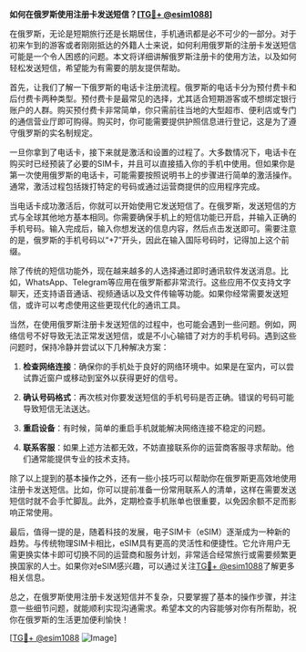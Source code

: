 **如何在俄罗斯使用注册卡发送短信？[[TG💪+ @esim1088](https://t.me/s/esim1088)]**

在俄罗斯，无论是短期旅行还是长期居住，手机通讯都是必不可少的一部分。对于初来乍到的游客或者刚刚抵达的外籍人士来说，如何利用俄罗斯的注册卡发送短信可能是一个令人困惑的问题。本文将详细讲解俄罗斯注册卡的使用方法，以及如何轻松发送短信，希望能为有需要的朋友提供帮助。

首先，让我们了解一下俄罗斯的电话卡注册流程。俄罗斯的电话卡分为预付费卡和后付费卡两种类型。预付费卡是最常见的选择，尤其适合短期游客或不想绑定银行账户的人群。购买预付费卡非常简单，你只需前往当地的大型超市、便利店或专门的通信营业厅即可购得。购买时，你可能需要提供护照信息进行登记，这是为了遵守俄罗斯的实名制规定。

一旦你拿到了电话卡，接下来就是激活和设置的过程了。大多数情况下，电话卡在购买时已经预装了必要的SIM卡，并且可以直接插入你的手机中使用。但如果你是第一次使用俄罗斯的电话卡，可能需要按照说明书上的步骤进行简单的激活操作。通常，激活过程包括拨打特定的号码或通过运营商提供的应用程序完成。

当电话卡成功激活后，你就可以开始使用它发送短信了。在俄罗斯，发送短信的方式与全球其他地方基本相同。你需要确保手机上的短信功能已开启，并输入正确的手机号码。输入完成后，输入你想发送的信息内容，然后点击发送即可。需要注意的是，俄罗斯的手机号码以“+7”开头，因此在输入国际号码时，记得加上这个前缀。

除了传统的短信功能外，现在越来越多的人选择通过即时通讯软件发送消息。比如，WhatsApp、Telegram等应用在俄罗斯都非常流行。这些应用不仅支持文字聊天，还支持语音通话、视频通话以及文件传输等功能。如果你经常需要发送短信，或许可以考虑使用这些更现代化的通讯工具。

当然，在使用俄罗斯注册卡发送短信的过程中，也可能会遇到一些问题。例如，网络信号不好导致无法正常发送短信，或是不小心输错了对方的手机号码。遇到这些问题时，保持冷静并尝试以下几种解决方案：

1. **检查网络连接**：确保你的手机处于良好的网络环境中。如果是在室内，可以尝试靠近窗户或移动到室外以获得更好的信号。
   
2. **确认号码格式**：再次核对你要发送短信的手机号码是否正确。错误的号码可能导致短信无法送达。

3. **重启设备**：有时候，简单的重启手机就能解决网络连接不稳定的问题。

4. **联系客服**：如果上述方法都无效，不妨直接联系你的运营商客服寻求帮助。他们通常能提供专业的技术支持。

除了以上提到的基本操作之外，还有一些小技巧可以帮助你在俄罗斯更高效地使用注册卡发送短信。比如，你可以提前准备一份常用联系人的清单，这样在需要发送短信时就不会手忙脚乱。此外，定期检查手机账单也很重要，以免因余额不足而影响正常使用。

最后，值得一提的是，随着科技的发展，电子SIM卡（eSIM）逐渐成为一种新的趋势。与传统物理SIM卡相比，eSIM具有更高的灵活性和便捷性。它允许用户无需更换实体卡即可切换不同的运营商和服务计划，非常适合经常旅行或需要频繁更换国家的人士。如果你对eSIM感兴趣，可以通过关注[TG💪+ @esim1088](https://t.me/s/esim1088)了解更多相关信息。

总之，在俄罗斯使用注册卡发送短信并不复杂，只要掌握了基本的操作步骤，并注意一些细节问题，就能顺利实现沟通需求。希望本文的内容能够对你有所帮助，祝你在俄罗斯的生活更加便利愉快！

[[TG💪+ @esim1088](https://t.me/s/esim1088) ![Image](https://i.postimg.cc/4NQfJmqS/Snipaste-2025-05-13-00-14-12.png)]
